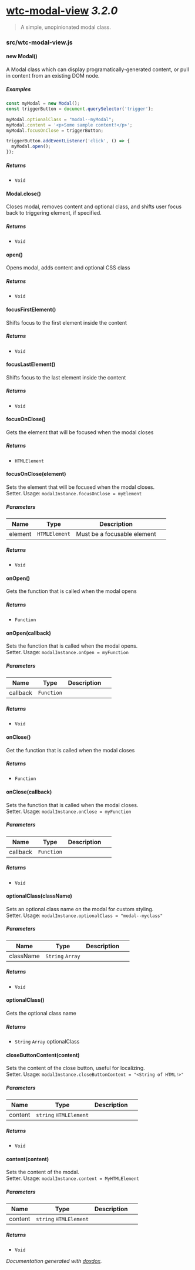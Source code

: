 # [wtc-modal-view](https://github.com/wethegit/wtc-modal-view#readme) *3.2.0*

> A simple, unopinionated modal class.


### src/wtc-modal-view.js


#### new Modal() 

A Modal class which can display programatically-generated content, or pull in content from an existing DOM node.






##### Examples

```javascript
const myModal = new Modal();
const triggerButton = document.querySelector('trigger');

myModal.optionalClass = "modal--myModal";
myModal.content = '<p>Some sample content!</p>';
myModal.focusOnClose = triggerButton;

triggerButton.addEventListener('click', () => {
  myModal.open();
});
```


##### Returns


- `Void`



#### Modal.close() 

Closes modal, removes content and optional class,
and shifts user focus back to triggering element, if specified.






##### Returns


- `Void`



#### open() 

Opens modal, adds content and optional CSS class






##### Returns


- `Void`



#### focusFirstElement() 

Shifts focus to the first element inside the content






##### Returns


- `Void`



#### focusLastElement() 

Shifts focus to the last element inside the content






##### Returns


- `Void`



#### focusOnClose() 

Gets the element that will be focused when the modal closes






##### Returns


- `HTMLElement`  



#### focusOnClose(element) 

Sets the element that will be focused when the modal closes.  
Setter. Usage: `modalInstance.focusOnClose = myElement`




##### Parameters

| Name | Type | Description |  |
| ---- | ---- | ----------- | -------- |
| element | `HTMLElement`  | Must be a focusable element | &nbsp; |




##### Returns


- `Void`



#### onOpen() 

Gets the function that is called when the modal opens






##### Returns


- `Function`  



#### onOpen(callback) 

Sets the function that is called when the modal opens.  
Setter. Usage: `modalInstance.onOpen = myFunction`




##### Parameters

| Name | Type | Description |  |
| ---- | ---- | ----------- | -------- |
| callback | `Function`  |  | &nbsp; |




##### Returns


- `Void`



#### onClose() 

Get the function that is called when the modal closes






##### Returns


- `Function`  



#### onClose(callback) 

Sets the function that is called when the modal closes.  
Setter. Usage: `modalInstance.onClose = myFunction`




##### Parameters

| Name | Type | Description |  |
| ---- | ---- | ----------- | -------- |
| callback | `Function`  |  | &nbsp; |




##### Returns


- `Void`



#### optionalClass(className) 

Sets an optional class name on the modal for custom styling.  
Setter. Usage: `modalInstance.optionalClass = "modal--myclass"`




##### Parameters

| Name | Type | Description |  |
| ---- | ---- | ----------- | -------- |
| className | `String` `Array`  |  | &nbsp; |




##### Returns


- `Void`



#### optionalClass() 

Gets the optional class name






##### Returns


- `String` `Array`  optionalClass



#### closeButtonContent(content) 

Sets the content of the close button, useful for localizing.  
Setter. Usage: `modalInstance.closeButtonContent = "<String of HTML!>"`




##### Parameters

| Name | Type | Description |  |
| ---- | ---- | ----------- | -------- |
| content | `string` `HTMLElement`  |  | &nbsp; |




##### Returns


- `Void`



#### content(content) 

Sets the content of the modal.  
Setter. Usage: `modalInstance.content = MyHTMLElement`




##### Parameters

| Name | Type | Description |  |
| ---- | ---- | ----------- | -------- |
| content | `string` `HTMLElement`  |  | &nbsp; |




##### Returns


- `Void`




*Documentation generated with [doxdox](https://github.com/neogeek/doxdox).*
